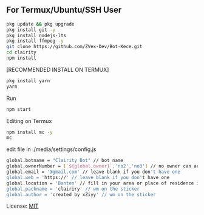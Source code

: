 ## For Termux/Ubuntu/SSH User

```bash
pkg update && pkg upgrade
pkg install git -y
pkg install nodejs-lts
pkg install ffmpeg -y
git clone https://github.com/ZVex-Dev/Bot-Kece.git
cd clairity
npm install
```

[RECOMMENDED INSTALL ON TERMUX]
```bash
pkg install yarn
yarn
```

Run
```bash
npm start
```
Editing on Termux
```bash
npm install mc -y
mc
```

edit file in ./media/settings/config.js
```bash
global.botname = "Clairity Bot" // bot name
global.ownerNumber = [`${global.owner}`,'no2','no3'] // no owner can access all features
global.email = '@gmail.com' // leave blank if you don't have one
global.web = 'https://' // leave blank if you don't have one
global.location = 'Banten' // fill in your area or place of residence if you don't want to leave it blank
global.packname = 'clairiry' // wm on the sticker
global.author = 'created by xZiyy' // wm on the sticker
```

License: [MIT](https://choosealicense.com/licenses/mit/)
